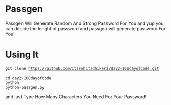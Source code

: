 # Passgen

Passgen Will Generate Random And Strong Password For You and yup you can decide the lenght of password and passgen will generate password For You! 

# Using It

<code>git clone https://github.com/Itsrohitadhikari/day2-100dayofcode.git<br /></code> <br>
<code>cd day2-100dayofcode</code> <br>
<code>python python-passgen.py</code> <br>

and just Type How Many Characters You Need For Your Password! 


